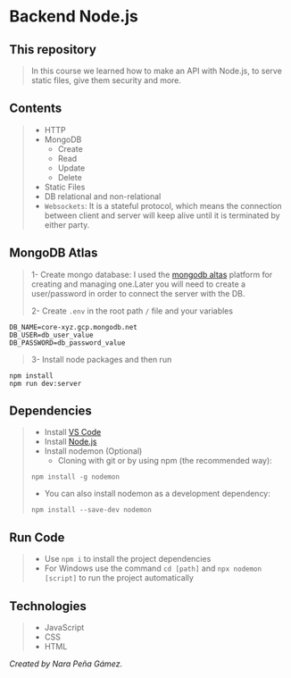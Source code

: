 # Backend Node.js

## This repository
> In this course we learned how to make an API with Node.js, to serve static files, give them security and more.

## Contents
> - HTTP
> - MongoDB
>   * Create
>   * Read
>   * Update
>   * Delete
> - Static Files
> - DB relational and non-relational
> - `Websockets`: It is a stateful protocol, which means the connection between client and server will keep alive until it is terminated by either party.

## MongoDB Atlas
> 1- Create mongo database: I used the [mongodb altas](https://www.mongodb.com/cloud/atlas) platform for creating and managing one.Later you will need to create a user/password in order to connect the server with the DB.
> 
> 2- Create `.env` in the root path `/` file and your variables

```
DB_NAME=core-xyz.gcp.mongodb.net
DB_USER=db_user_value
DB_PASSWORD=db_password_value
```

> 3- Install node packages and then run

```
npm install
npm run dev:server
```


## Dependencies
> - Install [VS Code](https://code.visualstudio.com/download)
> - Install [Node.js](https://nodejs.org/en/)
> - Install nodemon (Optional)
>   * Cloning with git or by using npm (the recommended way):
> ```
> npm install -g nodemon
> ```
>   * You can also install nodemon as a development dependency:
>   ```
>   npm install --save-dev nodemon
>   ```

## Run Code
> - Use `npm i` to install the project dependencies
> - For Windows use the command `cd [path]` and `npx nodemon [script]` to run the project automatically

## Technologies
> - JavaScript
> - CSS
> - HTML

_Created by Nara Peña Gámez._
